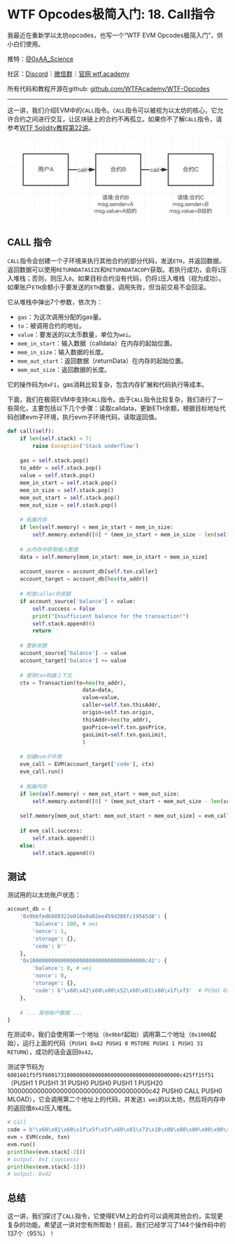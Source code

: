 # WTF Opcodes极简入门: 18. Call指令

我最近在重新学以太坊opcodes，也写一个“WTF EVM Opcodes极简入门”，供小白们使用。

推特：[@0xAA_Science](https://twitter.com/0xAA_Science)

社区：[Discord](https://discord.gg/5akcruXrsk)｜[微信群](https://docs.google.com/forms/d/e/1FAIpQLSe4KGT8Sh6sJ7hedQRuIYirOoZK_85miz3dw7vA1-YjodgJ-A/viewform?usp=sf_link)｜[官网 wtf.academy](https://wtf.academy)

所有代码和教程开源在github: [github.com/WTFAcademy/WTF-Opcodes](https://github.com/WTFAcademy/WTF-Opcodes)

-----

这一讲，我们介绍EVM中的`CALL`指令。`CALL`指令可以被视为以太坊的核心，它允许合约之间进行交互，让区块链上的合约不再孤立。如果你不了解`CALL`指令，请参考[WTF Solidity教程第22讲](https://github.com/AmazingAng/WTF-Solidity/blob/main/22_Call/readme.md)。

![](./img/18-1.png)

## CALL 指令

`CALL`指令会创建一个子环境来执行其他合约的部分代码，发送`ETH`，并返回数据。返回数据可以使用`RETURNDATASIZE`和`RETURNDATACOPY`获取。若执行成功，会将`1`压入堆栈；否则，则压入`0`。如果目标合约没有代码，仍将`1`压入堆栈（视为成功）。如果账户`ETH`余额小于要发送的`ETH`数量，调用失败，但当前交易不会回滚。

它从堆栈中弹出7个参数，依次为：

- `gas`：为这次调用分配的gas量。
- `to`：被调用合约的地址。
- `value`：要发送的以太币数量，单位为`wei`。
- `mem_in_start`：输入数据（calldata）在内存的起始位置。
- `mem_in_size`：输入数据的长度。
- `mem_out_start`：返回数据（returnData）在内存的起始位置。
- `mem_out_size`：返回数据的长度。

它的操作码为`0xF1`，gas消耗比较复杂，包含内存扩展和代码执行等成本。

下面，我们在极简EVM中支持`CALL`指令。由于`CALL`指令比较复杂，我们进行了一些简化，主要包括以下几个步骤：读取calldata，更新ETH余额，根据目标地址代码创建evm子环境，执行evm子环境代码，读取返回值。

```python
def call(self):
    if len(self.stack) < 7:
        raise Exception('Stack underflow')
        
    gas = self.stack.pop()
    to_addr = self.stack.pop()
    value = self.stack.pop()
    mem_in_start = self.stack.pop()
    mem_in_size = self.stack.pop()
    mem_out_start = self.stack.pop()
    mem_out_size = self.stack.pop()
    
    # 拓展内存
    if len(self.memory) < mem_in_start + mem_in_size:
        self.memory.extend([0] * (mem_in_start + mem_in_size - len(self.memory)))

    # 从内存中获取输入数据
    data = self.memory[mem_in_start: mem_in_start + mem_in_size]

    account_source = account_db[self.txn.caller]
    account_target = account_db[hex(to_addr)]
    
    # 检查caller的余额
    if account_source['balance'] < value:
        self.success = False
        print("Insufficient balance for the transaction!")
        self.stack.append(0) 
        return
    
    # 更新余额
    account_source['balance'] -= value
    account_target['balance'] += value
    
    # 使用txn构建上下文
    ctx = Transaction(to=hex(to_addr), 
                        data=data,
                        value=value,
                        caller=self.txn.thisAddr, 
                        origin=self.txn.origin, 
                        thisAddr=hex(to_addr), 
                        gasPrice=self.txn.gasPrice, 
                        gasLimit=self.txn.gasLimit, 
                        )
    
    # 创建evm子环境
    evm_call = EVM(account_target['code'], ctx)
    evm_call.run()
    
    # 拓展内存
    if len(self.memory) < mem_out_start + mem_out_size:
        self.memory.extend([0] * (mem_out_start + mem_out_size - len(self.memory)))
    
    self.memory[mem_out_start: mem_out_start + mem_out_size] = evm_call.returnData
    
    if evm_call.success:
        self.stack.append(1)  
    else:
        self.stack.append(0)  
```

## 测试

测试用的以太坊账户状态：
```python
account_db = {
    '0x9bbfed6889322e016e0a02ee459d306fc19545d8': {
        'balance': 100, # wei
        'nonce': 1, 
        'storage': {},
        'code': b''
    },
    '0x1000000000000000000000000000000000000c42': {
        'balance': 0, # wei
        'nonce': 0, 
        'storage': {},
        'code': b'\x60\x42\x60\x00\x52\x60\x01\x60\x1f\xf3'  # PUSH1 0x42 PUSH1 0 MSTORE PUSH1 1 PUSH1 31 RETURN
    },

    # ... 其他账户数据 ...
}
```

在测试中，我们会使用第一个地址（`0x9bbf`起始）调用第二个地址（`0x1000`起始），运行上面的代码（`PUSH1 0x42 PUSH1 0 MSTORE PUSH1 1 PUSH1 31 RETURN`），成功的话会返回`0x42`。

测试字节码为`6001601f5f5f6001731000000000000000000000000000000000000c425ff15f51`（PUSH1 1 PUSH1 31 PUSH0  PUSH0 PUSH1 1 PUSH20 1000000000000000000000000000000000000c42 PUSH0 CALL PUSH0 MLOAD），它会调用第二个地址上的代码，并发送`1 wei`的以太坊，然后将内存中的返回值`0x42`压入堆栈。

```python
# Call
code = b"\x60\x01\x60\x1f\x5f\x5f\x60\x01\x73\x10\x00\x00\x00\x00\x00\x00\x00\x00\x00\x00\x00\x00\x00\x00\x00\x00\x00\x0c\x42\x5f\xf1\x5f\x51"
evm = EVM(code, txn)
evm.run()
print(hex(evm.stack[-2]))
# output: 0x1 (success)
print(hex(evm.stack[-1]))
# output: 0x42
```

## 总结

这一讲，我们探讨了`CALL`指令，它使得EVM上的合约可以调用其他合约，实现更复杂的功能。希望这一讲对您有所帮助！目前，我们已经学习了144个操作码中的137个（95%）！
